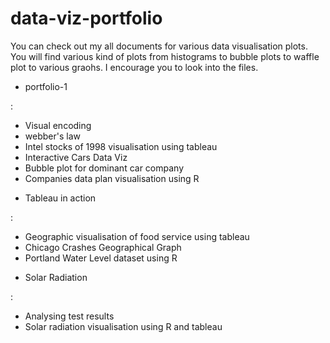 # data-viz-portfolio
You can check out my all documents for various data visualisation plots. You will find various kind of plots from histograms to bubble plots to waffle plot to various graohs. I encourage you to look into the files.


* portfolio-1 

: 

- Visual encoding
- webber's law
- Intel stocks of 1998 visualisation using tableau
- Interactive Cars Data Viz
- Bubble plot for dominant car company
- Companies data plan visualisation using R


* Tableau in action 

:

- Geographic visualisation of food service using tableau
- Chicago Crashes Geographical Graph
- Portland Water Level dataset using R

* Solar Radiation 

:

- Analysing test results
- Solar radiation visualisation using R and tableau
